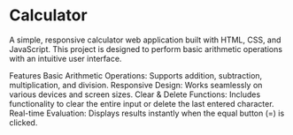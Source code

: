 # Calculator
A simple, responsive calculator web application built with HTML, CSS, and JavaScript. This project is designed to perform basic arithmetic operations with an intuitive user interface.

Features
Basic Arithmetic Operations: Supports addition, subtraction, multiplication, and division.
Responsive Design: Works seamlessly on various devices and screen sizes.
Clear & Delete Functions: Includes functionality to clear the entire input or delete the last entered character.
Real-time Evaluation: Displays results instantly when the equal button (=) is clicked.
